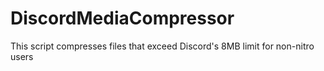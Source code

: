 # DiscordMediaCompressor
This script compresses files that exceed Discord's 8MB limit for non-nitro users
